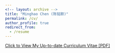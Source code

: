 ```yaml
---
<!-- layout: archive -->
title: "Minghao Chen (陈铭颢)"
permalink: /cv/
author_profile: true
redirect_from:
  - /resume
---
```



[Click to View My Up-to-date Curriculum Vitae [PDF]](http://goatman1.github.io/files/Minghao-Chen-CV-FA23.pdf)

<!-- <embed src="http://goatman1.github.io/files/Minghao-Chen-CV-FA23.pdf" width="650" height="1800" type='application/pdf'> -->









